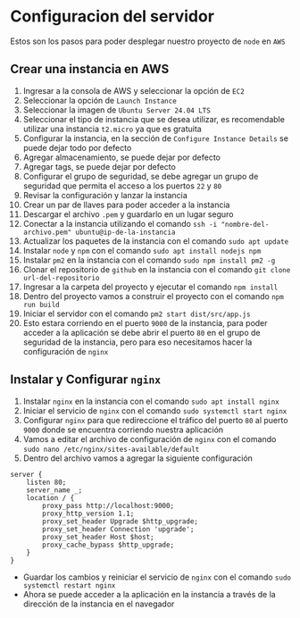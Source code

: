# Configuracion del servidor

Estos son los pasos para poder desplegar nuestro proyecto de `node` en `AWS`

## Crear una instancia en AWS

1. Ingresar a la consola de AWS y seleccionar la opción de `EC2`
2. Seleccionar la opción de `Launch Instance`
3. Seleccionar la imagen de `Ubuntu Server 24.04 LTS`
4. Seleccionar el tipo de instancia que se desea utilizar, es recomendable utilizar una instancia `t2.micro` ya que es gratuita
5. Configurar la instancia, en la sección de `Configure Instance Details` se puede dejar todo por defecto
6. Agregar almacenamiento, se puede dejar por defecto
7. Agregar tags, se puede dejar por defecto
8. Configurar el grupo de seguridad, se debe agregar un grupo de seguridad que permita el acceso a los puertos `22` y `80`
9. Revisar la configuración y lanzar la instancia
10. Crear un par de llaves para poder acceder a la instancia
11. Descargar el archivo `.pem` y guardarlo en un lugar seguro
12. Conectar a la instancia utilizando el comando `ssh -i "nombre-del-archivo.pem" ubuntu@ip-de-la-instancia`
13. Actualizar los paquetes de la instancia con el comando `sudo apt update`
14. Instalar `node` y `npm` con el comando `sudo apt install nodejs npm`
15. Instalar `pm2` en la instancia con el comando `sudo npm install pm2 -g`
16. Clonar el repositorio de `github` en la instancia con el comando `git clone url-del-repositorio`
17. Ingresar a la carpeta del proyecto y ejecutar el comando `npm install`
18. Dentro del proyecto vamos a construir el proyecto con el comando `npm run build`
19. Iniciar el servidor con el comando `pm2 start dist/src/app.js`
20. Esto estara corriendo en el puerto `9000` de la instancia, para poder acceder a la aplicación se debe abrir el puerto `80` en el grupo de seguridad de la instancia, pero para eso necesitamos hacer la configuración de `nginx`

## Instalar y Configurar `nginx`

1. Instalar `nginx` en la instancia con el comando `sudo apt install nginx`
2. Iniciar el servicio de `nginx` con el comando `sudo systemctl start nginx`
3. Configurar `nginx` para que redireccione el tráfico del puerto `80` al puerto `9000` donde se encuentra corriendo nuestra aplicación
4. Vamos a editar el archivo de configuración de `nginx` con el comando `sudo nano /etc/nginx/sites-available/default`
5. Dentro del archivo vamos a agregar la siguiente configuración

```nginx
server {
    listen 80;
    server_name _;
    location / {
        proxy_pass http://localhost:9000;
        proxy_http_version 1.1;
        proxy_set_header Upgrade $http_upgrade;
        proxy_set_header Connection 'upgrade';
        proxy_set_header Host $host;
        proxy_cache_bypass $http_upgrade;
    }
}
```

- Guardar los cambios y reiniciar el servicio de `nginx` con el comando `sudo systemctl restart nginx`
- Ahora se puede acceder a la aplicación en la instancia a través de la dirección de la instancia en el navegador
